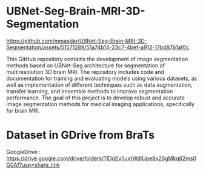 # UBNet-Seg-Brain-MRI-3D-Segmentation

https://github.com/mmasdar/UBNet-Seg-Brain-MRI-3D-Segmentation/assets/51571289/51a74b14-23c7-4bef-a912-17bd87b1af0c

This GitHub repository contains the development of image segmentation methods based on UBNet-Seg architecture for segmentation of multiresolution 3D brain MRI. The repository includes code and documentation for training and evaluating models using various datasets, as well as implementation of different techniques such as data augmentation, transfer learning, and ensemble methods to improve segmentation performance. The goal of this project is to develop robust and accurate image segmentation methods for medical imaging applications, specifically for brain MRI.


# Dataset in GDrive from BraTs
GoogleDrive : https://drive.google.com/drive/folders/11DqEv5uxtWdIUpe8x2SgMkq62ms0G0Af?usp=share_link

